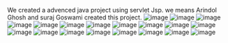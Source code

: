 We created a advenced java project using servlet Jsp.
we means Arindol Ghosh and suraj Goswami created this project.
![image](https://github.com/Suraj12345y/Hospital-management-system1-using-advance-java/assets/145134613/b6188e38-a128-41f9-8910-487a38ac2632)
![image](https://github.com/Suraj12345y/Hospital-management-system1-using-advance-java/assets/145134613/d1920d76-dddb-46fa-b263-6d42e3b020f6)
![image](https://github.com/Suraj12345y/Hospital-management-system1-using-advance-java/assets/145134613/49a3efd6-a73e-4929-a32f-a3995359152e)
![image](https://github.com/Suraj12345y/Hospital-management-system1-using-advance-java/assets/145134613/4cc66698-7f8c-4646-af80-3bc2cca78139)
![image](https://github.com/Suraj12345y/Hospital-management-system1-using-advance-java/assets/145134613/1e04810d-3657-482a-80d7-c8a1d60e307c)
![image](https://github.com/Suraj12345y/Hospital-management-system1-using-advance-java/assets/145134613/a87a36df-0318-4708-bff5-71afb39d2795)
![image](https://github.com/Suraj12345y/Hospital-management-system1-using-advance-java/assets/145134613/0ba9d798-0c09-4ddb-817d-59db54e621f3)
![image](https://github.com/Suraj12345y/Hospital-management-system1-using-advance-java/assets/145134613/159c357a-7af7-4ab0-bd72-f9d489b4164d)
![image](https://github.com/Suraj12345y/Hospital-management-system1-using-advance-java/assets/145134613/a71517e6-60b3-4fe0-8fcb-52c5a9de177d)
![image](https://github.com/Suraj12345y/Hospital-management-system1-using-advance-java/assets/145134613/9fdec317-c804-425a-8c62-604cff2f2197)
![image](https://github.com/Suraj12345y/Hospital-management-system1-using-advance-java/assets/145134613/a9475aaa-a373-4ea1-b685-322595f36e28)
![image](https://github.com/Suraj12345y/Hospital-management-system1-using-advance-java/assets/145134613/f6998e15-c812-4e60-ada2-c9e661723654)
![image](https://github.com/Suraj12345y/Hospital-management-system1-using-advance-java/assets/145134613/0fc47316-eacd-4c1f-8c8c-3f2e3ae77869)
![image](https://github.com/Suraj12345y/Hospital-management-system1-using-advance-java/assets/145134613/7522f114-74a2-4839-bd19-2f096c0e63b7)
![image](https://github.com/Suraj12345y/Hospital-management-system1-using-advance-java/assets/145134613/68404e22-74e9-4a66-80f3-44b6dd063e5d)
![image](https://github.com/Suraj12345y/Hospital-management-system1-using-advance-java/assets/145134613/53bd09df-0e11-4ec5-bc1a-becd20a87347)
![image](https://github.com/Suraj12345y/Hospital-management-system1-using-advance-java/assets/145134613/359acd4f-4ace-4d03-a93e-79763d298dd7)
![image](https://github.com/Suraj12345y/Hospital-management-system1-using-advance-java/assets/145134613/39f044d2-cbb7-4483-929a-b8646648eb52)
![image](https://github.com/Suraj12345y/Hospital-management-system1-using-advance-java/assets/145134613/92012b05-dd55-4216-8c70-6b3bdf355919)
